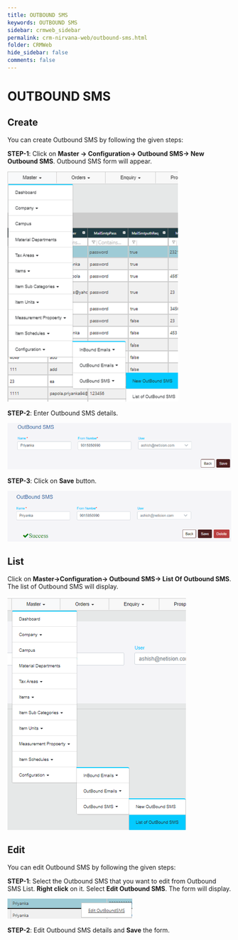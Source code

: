 ```yaml
---
title: OUTBOUND SMS
keywords: OUTBOUND SMS
sidebar: crmweb_sidebar
permalink: crm-nirvana-web/outbound-sms.html
folder: CRMWeb
hide_sidebar: false
comments: false
---
```


# OUTBOUND SMS
## Create

You can create Outbound SMS by following the given steps:

**STEP-1**: Click on **Master → Configuration→ Outbound SMS→ New Outbound SMS**. Outbound SMS form will appear.

![](/images/outbound-sms-create.png)

**STEP-2**: Enter Outbound SMS details.

![](/images/outbound-sms-detail.png)

**STEP-3**: Click on **Save** button.

![](/images/outbound-sms-detail2.png)

## List

Click on **Master→Configuration→  Outbound SMS→ List Of Outbound SMS**. The list of Outbound SMS will display.

![](/images/outbound-sms-list.png)


## Edit

You can edit Outbound SMS by following the given steps:

**STEP-1**: Select the Outbound SMS that you want to edit from Outbound SMS List. **Right click** on it. Select **Edit Outbound SMS**. The form will display.

![](/images/outbound-sms-edit.png)


**STEP-2**: Edit Outbound SMS details and **Save** the form.
